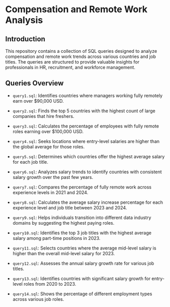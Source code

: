 # Compensation and Remote Work Analysis

## Introduction

This repository contains a collection of SQL queries designed to analyze compensation and remote work trends across various countries and job titles. The queries are structured to provide valuable insights for professionals in HR, recruitment, and workforce management.

## Queries Overview

- `query1.sql`: Identifies countries where managers working fully remotely earn over \$90,000 USD.
- `query2.sql`: Finds the top 5 countries with the highest count of large companies that hire freshers.

- `query3.sql`: Calculates the percentage of employees with fully remote roles earning over \$100,000 USD.
- `query4.sql`: Seeks locations where entry-level salaries are higher than the global average for those roles.

- `query5.sql`: Determines which countries offer the highest average salary for each job title.
- `query6.sql`: Analyzes salary trends to identify countries with consistent salary growth over the past few years.

- `query7.sql`: Compares the percentage of fully remote work across experience levels in 2021 and 2024.
- `query8.sql`: Calculates the average salary increase percentage for each experience level and job title between 2023 and 2024.

- `query9.sql`: Helps individuals transition into different data industry domains by suggesting the highest paying roles.
- `query10.sql`: Identifies the top 3 job titles with the highest average salary among part-time positions in 2023.

- `query11.sql`: Selects countries where the average mid-level salary is higher than the overall mid-level salary for 2023.
- `query12.sql`: Assesses the annual salary growth rate for various job titles.

- `query13.sql`: Identifies countries with significant salary growth for entry-level roles from 2020 to 2023.
- `query14.sql`: Shows the percentage of different employment types across various job roles.
